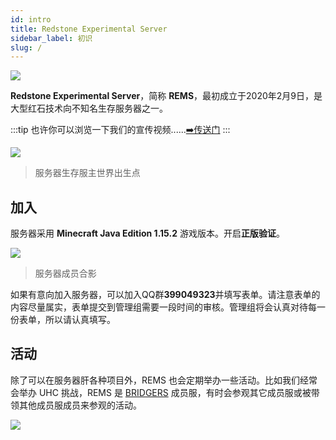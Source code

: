 ```yaml
---
id: intro
title: Redstone Experimental Server
sidebar_label: 初识
slug: /
---
```


![](https://pic.rmb.bdstatic.com/bjh/aafa02262002f9838084327fcfe09b54.png)

**Redstone Experimental Server**，简称 **REMS**，最初成立于2020年2月9日，是大型红石技术向不知名生存服务器之一。

<!-- div style="position: relative; padding: 30% 45%;">
<iframe style="position: absolute; width: 100%; height: 100%; left: 0; top: 0;" src="https://video-direct-link.vercel.app/bili.mp4?aid=540942275&bvid=BV1Ki4y1x7yg&cid=200993755" scrolling="no" border="0" frameborder="no" framespacing="0" allowfullscreen="true"></iframe>
</div -->

:::tip
也许你可以浏览一下我们的宣传视频......[➡️传送门](https://www.bilibili.com/video/BV1Ki4y1x7yg)
:::

![](https://pic.rmb.bdstatic.com/bjh/a2935e7cd5c898068364cbdad4a94304.png)
>服务器生存服主世界出生点

## 加入

服务器采用 **Minecraft Java Edition 1.15.2** 游戏版本。开启**正版验证**。

![](https://pic.rmb.bdstatic.com/bjh/d7e6b6911b220ef5249c4c5bf7910c76.png)
>服务器成员合影

如果有意向加入服务器，可以加入QQ群**399049323**并填写表单。请注意表单的内容尽量属实，表单提交到管理组需要一段时间的审核。管理组将会认真对待每一份表单，所以请认真填写。

## 活动

除了可以在服务器肝各种项目外，REMS 也会定期举办一些活动。比如我们经常会举办 UHC 挑战，REMS 是 [BRIDGERS](https://space.bilibili.com/456836621) 成员服，有时会参观其它成员服或被带领其他成员服成员来参观的活动。

[![](https://pic.rmb.bdstatic.com/bjh/0b83d21b3f5e871bddc8853ec597479b.png)](https://www.bilibili.com/read/cv7022972)


